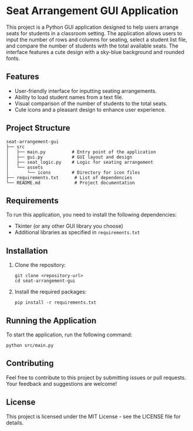 # Seat Arrangement GUI Application

This project is a Python GUI application designed to help users arrange seats for students in a classroom setting. The application allows users to input the number of rows and columns for seating, select a student list file, and compare the number of students with the total available seats. The interface features a cute design with a sky-blue background and rounded fonts.

## Features

- User-friendly interface for inputting seating arrangements.
- Ability to load student names from a text file.
- Visual comparison of the number of students to the total seats.
- Cute icons and a pleasant design to enhance user experience.

## Project Structure

```
seat-arrangement-gui
├── src
│   ├── main.py          # Entry point of the application
│   ├── gui.py           # GUI layout and design
│   ├── seat_logic.py    # Logic for seating arrangement
│   └── assets
│       └── icons        # Directory for icon files
├── requirements.txt      # List of dependencies
└── README.md             # Project documentation
```

## Requirements

To run this application, you need to install the following dependencies:

- Tkinter (or any other GUI library you choose)
- Additional libraries as specified in `requirements.txt`

## Installation

1. Clone the repository:
   ```
   git clone <repository-url>
   cd seat-arrangement-gui
   ```

2. Install the required packages:
   ```
   pip install -r requirements.txt
   ```

## Running the Application

To start the application, run the following command:

```
python src/main.py
```

## Contributing

Feel free to contribute to this project by submitting issues or pull requests. Your feedback and suggestions are welcome!

## License

This project is licensed under the MIT License - see the LICENSE file for details.